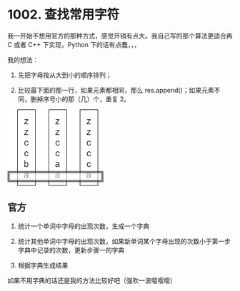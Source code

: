 # 1002. 查找常用字符
我一开始不想用官方的那种方式，感觉开销有点大。我自己写的那个算法更适合再 C 或者 C++ 下实现，Python 下的话有点蠢，，，

我的想法：

1. 先把字母按从大到小的顺序排列；

2. 比较最下面的那一行，如果元素都相同，那么 res.append()；如果元素不同，删掉序号小的那（几）个，重复 2。

![](1.drawio.png)

## 官方
1. 统计一个单词中字母的出现次数，生成一个字典

2. 统计其他单词中字母的出现次数，如果新单词某个字母出现的次数小于第一步字典中记录的次数，更新步骤一的字典

3. 根据字典生成结果

如果不用字典的话还是我的方法比较好吧（强吹一波嘤嘤嘤）
